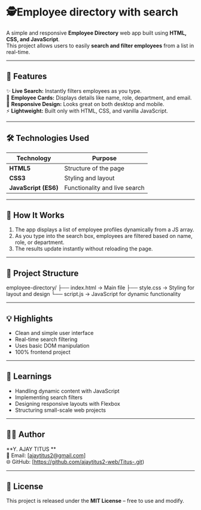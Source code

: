 # 🕵️Employee directory with search

A simple and responsive **Employee Directory** web app built using **HTML, CSS, and JavaScript**.  
This project allows users to easily **search and filter employees** from a list in real-time.  

---

## 🚀 Features

✨ **Live Search:** Instantly filters employees as you type.  
💼 **Employee Cards:** Displays details like name, role, department, and email.  
📱 **Responsive Design:** Looks great on both desktop and mobile.  
⚡ **Lightweight:** Built only with HTML, CSS, and vanilla JavaScript.  

---

## 🛠️ Technologies Used

| Technology | Purpose |
|-------------|----------|
| **HTML5** | Structure of the page |
| **CSS3** | Styling and layout |
| **JavaScript (ES6)** | Functionality and live search |

---

## 🧩 How It Works

1. The app displays a list of employee profiles dynamically from a JS array.  
2. As you type into the search box, employees are filtered based on name, role, or department.  
3. The results update instantly without reloading the page.  

---

## 📂 Project Structure
employee-directory/
├── index.html → Main file
├── style.css → Styling for layout and design
└── script.js → JavaScript for dynamic functionality


---

## 💡 Highlights

- Clean and simple user interface  
- Real-time search filtering  
- Uses basic DOM manipulation  
- 100% frontend project  

---

## 🧠 Learnings

- Handling dynamic content with JavaScript  
- Implementing search filters  
- Designing responsive layouts with Flexbox  
- Structuring small-scale web projects  

---


## 👨‍💻 Author

**Y. AJAY TITUS **  
📧 Email: [ajaytitus2@gmail.com]  
🌐 GitHub: [https://github.com/ajaytitus2-web/Titus-.git)

---

## 🪪 License

This project is released under the **MIT License** – free to use and modify.
